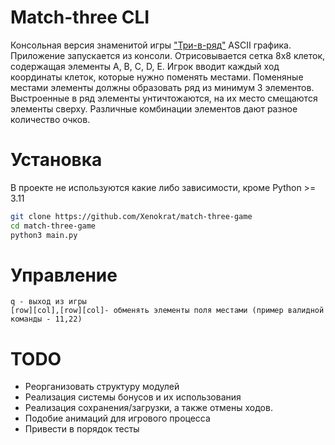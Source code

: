 # Match-three CLI

Консольная версия знаменитой игры ["Три-в-ряд"](https://ru.wikipedia.org/wiki/%D0%A2%D1%80%D0%B8_%D0%B2_%D1%80%D1%8F%D0%B4)
ASCII графика.
Приложение запускается из консоли.
Отрисовывается сетка 8x8 клеток, содержащая элементы A, B, C, D, E.
Игрок вводит каждый ход координаты клеток, которые нужно поменять местами.
Поменяные местами элементы должны образовать ряд из минимум 3 элементов.
Выстроенные в ряд элементы унтичтожаются, на их место смещаются элементы сверху.
Различные комбинации элементов дают разное количество очков.

# Установка

В проекте не используются какие либо зависимости, кроме Python >= 3.11

```sh
git clone https://github.com/Xenokrat/match-three-game
cd match-three-game
python3 main.py
```

# Управление

```
q - выход из игры
[row][col],[row][col]- обменять элементы поля местами (пример валидной команды - 11,22)
```

# TODO

- Реорганизовать структуру модулей
- Реализация системы бонусов и их использования
- Реализация сохранения/загрузки, а также отмены ходов.
- Подобие анимаций для игрового процесса
- Привести в порядок тесты
